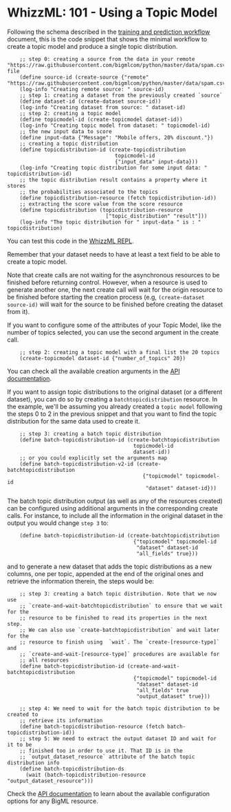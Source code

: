 # WhizzML: 101 - Using a Topic Model

Following the schema described in the [training and prediction workflow](workflow.md)
document, this is the code snippet that shows the minimal workflow to
create a topic model and produce a single topic distribution.

```
    ;; step 0: creating a source from the data in your remote "https://raw.githubusercontent.com/bigmlcom/python/master/data/spam.csv" file
    (define source-id (create-source {"remote" "https://raw.githubusercontent.com/bigmlcom/python/master/data/spam.csv"}))
    (log-info "Creating remote source: " source-id)
    ;; step 1: creating a dataset from the previously created `source`
    (define dataset-id (create-dataset source-id))
    (log-info "Creating dataset from source: " dataset-id)
    ;; step 2: creating a topic model
    (define topicmodel-id (create-topicmodel dataset-id))
    (log-info "Creating topic model from dataset: " topicmodel-id)
    ;; the new input data to score
    (define input-data {"Message": "Mobile offers, 20% discount."})
    ;; creating a topic distribution
    (define topicdistribution-id (create-topicdistribution
                                   topicmodel-id
                                   {"input_data" input-data}))
    (log-info "Creating topic distribution for some input data: " topicdistribution-id)
    ;; the topic distribution result contains a property where it stores
    ;; the probabilities associated to the topics
    (define topicdistribution-resource (fetch topicdistribution-id))
    ;; extracting the score value from the score resource
    (define topicdistribution (topicdistribution-resource
                                ["topic_distribution" "result"]))
    (log-info "The topic distribution for " input-data " is : " topicdistribution)
```

You can test this code in the [WhizzML REPL](https://bigml.com/labs/repl/).

Remember that your dataset needs to have at least a text field to be able
to create a topic model.

Note that create calls are not waiting for the asynchronous resources to be
finished before returning control. However, when a resource is used to generate
another one, the next create call will wait for the origin resource to be
finished before starting the creation process (e.g, `(create-dataset source-id)`
will wait for the source to be finished before creating the dataset from it).

If you want to configure some of the attributes of your Topic Model,
like the number of topics selected,
you can use the second argument in the create call.

```
    ;; step 2: creating a topic model with a final list the 20 topics
    (create-topicmodel dataset-id {"number_of_topics" 20})
```

You can check all the available creation arguments in the
[API documentation](https://bigml.com/api/topic_models?id=topic-model-arguments).

If you want to assign topic distributions to the original dataset
(or a different dataset), you can do so by creating
a `batchtopicdistribution` resource. In the example, we'll be assuming you already
created a `topic model` following the steps 0 to 2 in the previous snippet and
that you want to find the topic distribution for the same data used to create it.

```
    ;; step 3: creating a batch topic distribution
    (define batch-topicdistribution-id (create-batchtopicdistribution
                                         topicmodel-id
                                         dataset-id))
    ;; or you could explicitly set the arguments map
    (define batch-topicdistribution-v2-id (create-batchtopicdistribution
                                            {"topicmodel" topicmodel-id
                                             "dataset" dataset-id}))
```

The batch topic distribution output (as well as any of the resources created)
can be configured using additional arguments in the corresponding create calls.
For instance, to include all the information in the original dataset in the
output you would change `step 3` to:

```
    (define batch-topicdistribution-id (create-batchtopicdistribution
                                         {"topicmodel" topicmodel-id
                                          "dataset" dataset-id
                                          "all_fields" true}))
```

and to generate a new dataset that adds the topic distributions as a new
columns, one per topic, appended at the end of the original ones and
retrieve the information therein, the steps would be:

```
    ;; step 3: creating a batch topic distribution. Note that we now use
    ;; `create-and-wait-batchtopicdistribution` to ensure that we wait for the
    ;; resource to be finished to read its properties in the next step.
    ;; We can also use `create-batchtopicdistribution` and wait later for the
    ;; resource to finish using  `wait`. The `create-[resource-type]` and
    ;; `create-and-wait-[resource-type]` procedures are available for
    ;; all resources
    (define batch-topicdistribution-id (create-and-wait-batchtopicdistribution
                                         {"topicmodel" topicmodel-id
                                          "dataset" dataset-id
                                          "all_fields" true
                                          "output_dataset" true}))

    ;; step 4: We need to wait for the batch topic distribution to be created to
    ;; retrieve its information
    (define batch-topicdistribution-resource (fetch batch-topicdistribution-id))
    ;; step 5: We need to extract the output dataset ID and wait for it to be
    ;; finished too in order to use it. That ID is in the
    ;; `output_dataset_resource` attribute of the batch topic distribution info
    (define batch-topicdistribution-ds
      (wait (batch-topicdistribution-resource "output_dataset_resource")))
```

Check the [API documentation](https://bigml.com/api/) to learn about the
available configuration options for any BigML resource.
